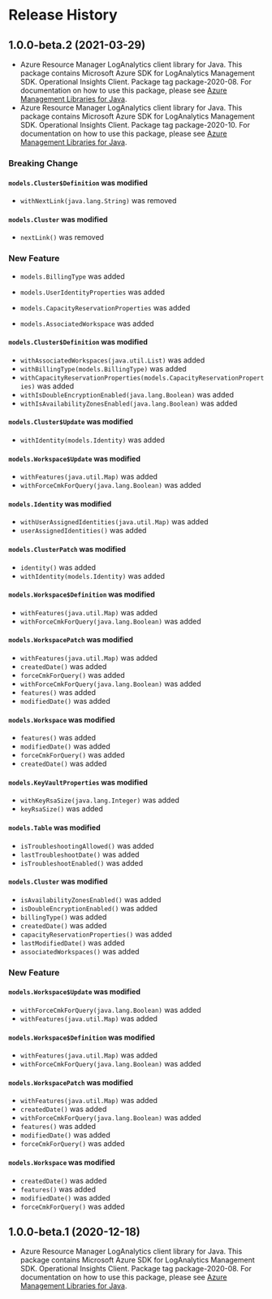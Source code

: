 # Release History

## 1.0.0-beta.2 (2021-03-29)

- Azure Resource Manager LogAnalytics client library for Java. This package contains Microsoft Azure SDK for LogAnalytics Management SDK. Operational Insights Client. Package tag package-2020-08. For documentation on how to use this package, please see [Azure Management Libraries for Java](https://aka.ms/azsdk/java/mgmt).
- Azure Resource Manager LogAnalytics client library for Java. This package contains Microsoft Azure SDK for LogAnalytics Management SDK. Operational Insights Client. Package tag package-2020-10. For documentation on how to use this package, please see [Azure Management Libraries for Java](https://aka.ms/azsdk/java/mgmt).

### Breaking Change

#### `models.Cluster$Definition` was modified

* `withNextLink(java.lang.String)` was removed

#### `models.Cluster` was modified

* `nextLink()` was removed

### New Feature

* `models.BillingType` was added

* `models.UserIdentityProperties` was added

* `models.CapacityReservationProperties` was added

* `models.AssociatedWorkspace` was added

#### `models.Cluster$Definition` was modified

* `withAssociatedWorkspaces(java.util.List)` was added
* `withBillingType(models.BillingType)` was added
* `withCapacityReservationProperties(models.CapacityReservationProperties)` was added
* `withIsDoubleEncryptionEnabled(java.lang.Boolean)` was added
* `withIsAvailabilityZonesEnabled(java.lang.Boolean)` was added

#### `models.Cluster$Update` was modified

* `withIdentity(models.Identity)` was added

#### `models.Workspace$Update` was modified

* `withFeatures(java.util.Map)` was added
* `withForceCmkForQuery(java.lang.Boolean)` was added

#### `models.Identity` was modified

* `withUserAssignedIdentities(java.util.Map)` was added
* `userAssignedIdentities()` was added

#### `models.ClusterPatch` was modified

* `identity()` was added
* `withIdentity(models.Identity)` was added

#### `models.Workspace$Definition` was modified

* `withFeatures(java.util.Map)` was added
* `withForceCmkForQuery(java.lang.Boolean)` was added

#### `models.WorkspacePatch` was modified

* `withFeatures(java.util.Map)` was added
* `createdDate()` was added
* `forceCmkForQuery()` was added
* `withForceCmkForQuery(java.lang.Boolean)` was added
* `features()` was added
* `modifiedDate()` was added

#### `models.Workspace` was modified

* `features()` was added
* `modifiedDate()` was added
* `forceCmkForQuery()` was added
* `createdDate()` was added

#### `models.KeyVaultProperties` was modified

* `withKeyRsaSize(java.lang.Integer)` was added
* `keyRsaSize()` was added

#### `models.Table` was modified

* `isTroubleshootingAllowed()` was added
* `lastTroubleshootDate()` was added
* `isTroubleshootEnabled()` was added

#### `models.Cluster` was modified

* `isAvailabilityZonesEnabled()` was added
* `isDoubleEncryptionEnabled()` was added
* `billingType()` was added
* `createdDate()` was added
* `capacityReservationProperties()` was added
* `lastModifiedDate()` was added
* `associatedWorkspaces()` was added

### New Feature

#### `models.Workspace$Update` was modified

* `withForceCmkForQuery(java.lang.Boolean)` was added
* `withFeatures(java.util.Map)` was added

#### `models.Workspace$Definition` was modified

* `withFeatures(java.util.Map)` was added
* `withForceCmkForQuery(java.lang.Boolean)` was added

#### `models.WorkspacePatch` was modified

* `withFeatures(java.util.Map)` was added
* `createdDate()` was added
* `withForceCmkForQuery(java.lang.Boolean)` was added
* `features()` was added
* `modifiedDate()` was added
* `forceCmkForQuery()` was added

#### `models.Workspace` was modified

* `createdDate()` was added
* `features()` was added
* `modifiedDate()` was added
* `forceCmkForQuery()` was added

## 1.0.0-beta.1 (2020-12-18)

- Azure Resource Manager LogAnalytics client library for Java. This package contains Microsoft Azure SDK for LogAnalytics Management SDK. Operational Insights Client. Package tag package-2020-08. For documentation on how to use this package, please see [Azure Management Libraries for Java](https://aka.ms/azsdk/java/mgmt).

